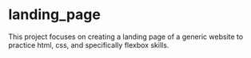 # landing_page
This project focuses on creating a landing page of a generic website to practice html, css, and specifically flexbox skills.
